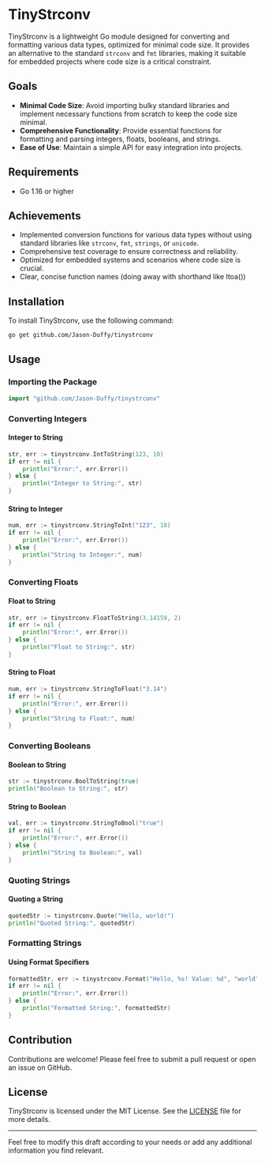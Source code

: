 # TinyStrconv

TinyStrconv is a lightweight Go module designed for converting and formatting various data types, optimized for minimal code size. It provides an alternative to the standard `strconv` and `fmt` libraries, making it suitable for embedded projects where code size is a critical constraint.

## Goals

- **Minimal Code Size**: Avoid importing bulky standard libraries and implement necessary functions from scratch to keep the code size minimal.
- **Comprehensive Functionality**: Provide essential functions for formatting and parsing integers, floats, booleans, and strings.
- **Ease of Use**: Maintain a simple API for easy integration into projects.

## Requirements

- Go 1.16 or higher

## Achievements

- Implemented conversion functions for various data types without using standard libraries like `strconv`, `fmt`, `strings`, or `unicode`.
- Comprehensive test coverage to ensure correctness and reliability.
- Optimized for embedded systems and scenarios where code size is crucial.
- Clear, concise function names (doing away with shorthand like Itoa())

## Installation

To install TinyStrconv, use the following command:

```sh
go get github.com/Jason-Duffy/tinystrconv
```

## Usage

### Importing the Package

```go
import "github.com/Jason-Duffy/tinystrconv"
```

### Converting Integers

#### Integer to String

```go
str, err := tinystrconv.IntToString(123, 10)
if err != nil {
    println("Error:", err.Error())
} else {
    println("Integer to String:", str)
}
```

#### String to Integer

```go
num, err := tinystrconv.StringToInt("123", 10)
if err != nil {
    println("Error:", err.Error())
} else {
    println("String to Integer:", num)
}
```

### Converting Floats

#### Float to String

```go
str, err := tinystrconv.FloatToString(3.14159, 2)
if err != nil {
    println("Error:", err.Error())
} else {
    println("Float to String:", str)
}
```

#### String to Float

```go
num, err := tinystrconv.StringToFloat("3.14")
if err != nil {
    println("Error:", err.Error())
} else {
    println("String to Float:", num)
}
```

### Converting Booleans

#### Boolean to String

```go
str := tinystrconv.BoolToString(true)
println("Boolean to String:", str)
```

#### String to Boolean

```go
val, err := tinystrconv.StringToBool("true")
if err != nil {
    println("Error:", err.Error())
} else {
    println("String to Boolean:", val)
}
```

### Quoting Strings

#### Quoting a String

```go
quotedStr := tinystrconv.Quote("Hello, world!")
println("Quoted String:", quotedStr)
```

### Formatting Strings

#### Using Format Specifiers

```go
formattedStr, err := tinystrconv.Format("Hello, %s! Value: %d", "world", 42)
if err != nil {
    println("Error:", err.Error())
} else {
    println("Formatted String:", formattedStr)
}
```

## Contribution

Contributions are welcome! Please feel free to submit a pull request or open an issue on GitHub.

## License

TinyStrconv is licensed under the MIT License. See the [LICENSE](LICENSE) file for more details.

---

Feel free to modify this draft according to your needs or add any additional information you find relevant.
